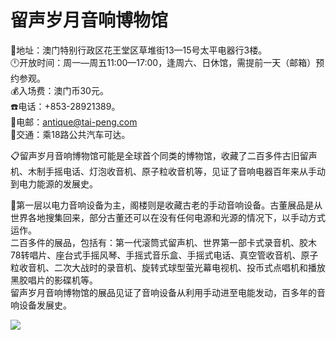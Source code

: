 # 留声岁月音响博物馆  
📍地址：澳门特别行政区花王堂区草堆街13—15号太平电器行3楼。  
🕛开放时间：周一—周五11:00—17:00，逢周六、日休馆，需提前一天（邮箱）预约参观。  
💰入场费：澳门币30元。  
☎️电话：+853-28921389。  
📨电邮：antique@tai-peng.com  
🚌交通：乘18路公共汽车可达。  

📋留声岁月音响博物馆可能是全球首个同类的博物馆，收藏了二百多件古旧留声机、木制手摇电话、灯泡收音机、原子粒收音机等，见证了音响电器百年来从手动到电力能源的发展史。  

📢第一层以电力音响设备为主，阁楼则是收藏古老的手动音响设备。古董展品是从世界各地搜集回来，部分古董还可以在没有任何电源和光源的情况下，以手动方式运作。  
二百多件的展品，包括有：第一代滚筒式留声机、世界第一部卡式录音机、胶木78转唱片、座台式手摇风琴、手摇式音乐盒、手摇式电话、真空管收音机、原子粒收音机、二次大战时的录音机、旋转式球型萤光幕电视机、投币式点唱机和播放黑胶唱片的影碟机等。  
留声岁月音响博物馆的展品见证了音响设备从利用手动进至电能发动，百多年的音响设备发展史。  

![](https://raw.gitmirror.com/szqq0512/Pic/main/img/202201212155968.png)  
